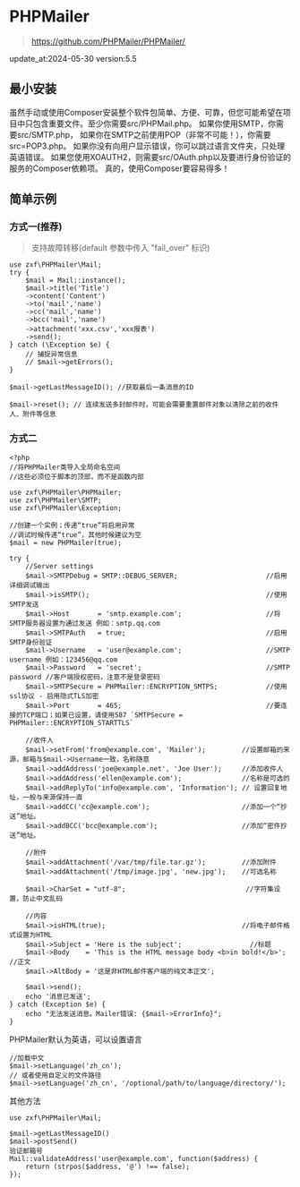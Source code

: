 # PHPMailer

> https://github.com/PHPMailer/PHPMailer/

update_at:2024-05-30
version:5.5

## 最小安装

虽然手动或使用Composer安装整个软件包简单、方便、可靠，但您可能希望在项目中只包含重要文件。至少你需要src/PHPMail.php。
如果你使用SMTP，你需要src/SMTP.php，
如果你在SMTP之前使用POP（非常不可能！），你需要src=POP3.php。 如果你没有向用户显示错误，你可以跳过语言文件夹，只处理英语错误。
如果您使用XOAUTH2，则需要src/OAuth.php以及要进行身份验证的服务的Composer依赖项。 真的，使用Composer要容易得多！

## 简单示例

### 方式一(推荐)

> 支持故障转移(default 参数中传入 "fail_over" 标识)

```
use zxf\PHPMailer\Mail;
try {
    $mail = Mail::instance();
    $mail->title('Title')
    ->content('Content')
    ->to('mail','name')
    ->cc('mail','name')
    ->bcc('mail','name')
    ->attachment('xxx.csv','xxx报表')
    ->send();
} catch (\Exception $e) {
    // 捕捉异常信息
    // $mail->getErrors();
}
```

```
$mail->getLastMessageID(); //获取最后一条消息的ID

$mail->reset(); // 连续发送多封邮件时，可能会需要重置邮件对象以清除之前的收件人、附件等信息
```

### 方式二

```
<?php
//将PHPMailer类导入全局命名空间
//这些必须位于脚本的顶部，而不是函数内部

use zxf\PHPMailer\PHPMailer;
use zxf\PHPMailer\SMTP;
use zxf\PHPMailer\Exception;

//创建一个实例；传递“true”将启用异常
//调试时候传递“true”，其他时候建议为空
$mail = new PHPMailer(true);

try {
    //Server settings
    $mail->SMTPDebug = SMTP::DEBUG_SERVER;                      //启用详细调试输出
    $mail->isSMTP();                                            //使用SMTP发送
    $mail->Host       = 'smtp.example.com';                     //将SMTP服务器设置为通过发送 例如：smtp.qq.com
    $mail->SMTPAuth   = true;                                   //启用SMTP身份验证
    $mail->Username   = 'user@example.com';                     //SMTP username 例如：123456@qq.com
    $mail->Password   = 'secret';                               //SMTP password //客户端授权密码，注意不是登录密码
    $mail->SMTPSecure = PHPMailer::ENCRYPTION_SMTPS;            //使用ssl协议 - 启用隐式TLS加密
    $mail->Port       = 465;                                    //要连接的TCP端口；如果已设置，请使用587 `SMTPSecure = PHPMailer::ENCRYPTION_STARTTLS`

    //收件人
    $mail->setFrom('from@example.com', 'Mailer');         //设置邮箱的来源，邮箱与$mail->Username一致，名称随意
    $mail->addAddress('joe@example.net', 'Joe User');     //添加收件人
    $mail->addAddress('ellen@example.com');               //名称是可选的
    $mail->addReplyTo('info@example.com', 'Information'); // 设置回复地址，一般与来源保持一直
    $mail->addCC('cc@example.com');                       //添加一个“抄送”地址。
    $mail->addBCC('bcc@example.com');                     //添加“密件抄送”地址。

    //附件
    $mail->addAttachment('/var/tmp/file.tar.gz');         //添加附件
    $mail->addAttachment('/tmp/image.jpg', 'new.jpg');    //可选名称

    $mail->CharSet = "utf-8";                              //字符集设置，防止中文乱码

    //内容
    $mail->isHTML(true);                                  //将电子邮件格式设置为HTML
    $mail->Subject = 'Here is the subject';                 //标题
    $mail->Body    = 'This is the HTML message body <b>in bold!</b>'; //正文
    $mail->AltBody = '这是非HTML邮件客户端的纯文本正文';

    $mail->send();
    echo '消息已发送';
} catch (Exception $e) {
    echo "无法发送消息。Mailer错误: {$mail->ErrorInfo}";
}
```

PHPMailer默认为英语，可以设置语言

```
//加载中文
$mail->setLanguage('zh_cn');
// 或者使用自定义的文件路径
$mail->setLanguage('zh_cn', '/optional/path/to/language/directory/');
```

其他方法

```
use zxf\PHPMailer\Mail;

$mail->getLastMessageID()
$mail->postSend()
验证邮箱号
Mail::validateAddress('user@example.com', function($address) {
    return (strpos($address, '@') !== false);
});
```